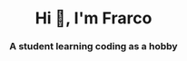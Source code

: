 <h1 align="center">Hi 👋, I'm Frarco</h1>
<h3 align="center">A student learning coding as a hobby</h3>
<br><br>

